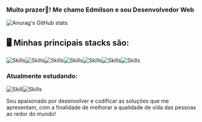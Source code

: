 ### Muito prazer👋! Me chamo Edmilson e sou Desenvolvedor Web

![Anurag's GitHub stats](https://github-readme-stats.vercel.app/api?username=Malaiobol&show_icons=true&theme=radical)

## 🖥️ Minhas principais stacks são:

![Skills](https://img.shields.io/badge/HTML5-E34F26?style=for-the-badge&logo=html5&logoColor=white)![Skills](https://img.shields.io/badge/CSS3-1572B6?style=for-the-badge&logo=css3&logoColor=white)![Skills](https://img.shields.io/badge/React-20232A?style=for-the-badge&logo=react&logoColor=61DAFB)![Skills](https://img.shields.io/badge/TypeScript-007ACC?style=for-the-badge&logo=typescript&logoColor=white)![Skills](https://img.shields.io/badge/Python-14354C?style=for-the-badge&logo=python&logoColor=white)![Skills](https://img.shields.io/badge/Django-092E20?style=for-the-badge&logo=django&logoColor=white)![Skills](https://img.shields.io/badge/Node.js-43853D?style=for-the-badge&logo=node.js&logoColor=white)

### Atualmente estudando: 

![Skill](https://img.shields.io/badge/C%23-239120?style=for-the-badge&logo=c-sharp&logoColor=white)![Skills](https://img.shields.io/badge/Python-14354C?style=for-the-badge&logo=python&logoColor=white)

Sou apaixonado por desenvolver e codificar as soluções que me apresentam, com a finalidade de melhorar a qualidade de vida das pessoas ao redor do mundo!
